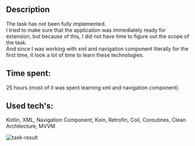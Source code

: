 ## Description
The task has not been fully implemented.  
I tried to make sure that the application was immediately ready for extension, but because of this, I did not have time to figure out the scope of the task.  
And since I was working with xml and navigation component literally for the first time, it took a lot of time to learn these technologies. 

## Time spent: 
25 hours (most of it was spent learning xml and navigation component)

## Used tech's: 
Kotlin, XML, Navigation Component, Koin, Retrofin, Coil, Coroutines, Clean Architecture, MVVM

![task-result](https://github.com/user-attachments/assets/124f5073-4821-48f7-b057-c5d8a0ddd924)
